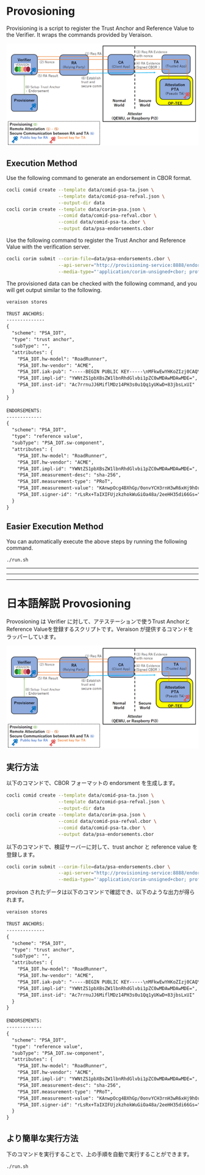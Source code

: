 # Provosioning


Provisioning is a script to register the Trust Anchor and Reference Value to the Verifier. It wraps the commands provided by Veraison.

![](../fig/OPTEE-RA.png)

## Execution Method

Use the following command to generate an endorsement in CBOR format.

```sh
cocli comid create --template data/comid-psa-ta.json \
                   --template data/comid-psa-refval.json \
                   --output-dir data
cocli corim create --template data/corim-psa.json \
                   --comid data/comid-psa-refval.cbor \
                   --comid data/comid-psa-ta.cbor \
                   --output data/psa-endorsements.cbor
```

Use the following command to register the Trust Anchor and Reference Value with the verification server.
```sh
cocli corim submit --corim-file=data/psa-endorsements.cbor \
                   --api-server="http://provisioning-service:8888/endorsement-provisioning/v1/submit" \
                   --media-type="'application/corim-unsigned+cbor; profile=http://arm.com/psa/iot/1'"
```

The provisioned data can be checked with the following command, and you will get output similar to the following.
```sh
veraison stores
```

```txt
TRUST ANCHORS:
--------------
{
  "scheme": "PSA_IOT",
  "type": "trust anchor",
  "subType": "",
  "attributes": {
    "PSA_IOT.hw-model": "RoadRunner",
    "PSA_IOT.hw-vendor": "ACME",
    "PSA_IOT.iak-pub": "-----BEGIN PUBLIC KEY-----\nMFkwEwYHKoZIzj0CAQYIKoZIzj0DAQcDQgAEMKBCTNIcKUSDii11ySs3526iDZ8A\niTo7Tu6KPAqv7D7gS2XpJFbZiItSs3m9+9Ue6GnvHw/GW2ZZaVtszggXIw==\n-----END PUBLIC KEY-----",
    "PSA_IOT.impl-id": "YWNtZS1pbXBsZW1lbnRhdGlvbi1pZC0wMDAwMDAwMDE=",
    "PSA_IOT.inst-id": "Ac7rrnuJJ6MiflMDz14PH3s0u1Qq1yUKwD+83jbsLxUI"
  }
}

ENDORSEMENTS:
-------------
{
  "scheme": "PSA_IOT",
  "type": "reference value",
  "subType": "PSA_IOT.sw-component",
  "attributes": {
    "PSA_IOT.hw-model": "RoadRunner",
    "PSA_IOT.hw-vendor": "ACME",
    "PSA_IOT.impl-id": "YWNtZS1pbXBsZW1lbnRhdGlvbi1pZC0wMDAwMDAwMDE=",
    "PSA_IOT.measurement-desc": "sha-256",
    "PSA_IOT.measurement-type": "PRoT",
    "PSA_IOT.measurement-value": "KAnwpOcg4BXhGp/0onvYCH3rnH3wR6xHj9hOrTropX4=",
    "PSA_IOT.signer-id": "rLsRx+TaIXIFUjzkzhokWuGiOa48a/2eeHH35di66Gs="
  }
}
```

## Easier Execution Method

You can automatically execute the above steps by running the following command.
```sh
./run.sh

```


<!--
-------------------------------------------------------------------------------------------------------------------
-->
---
---
---
# 日本語解説 Provosioning

Provosioning は Verifier に対して、アテステーションで使うTrust AnchorとReference Valueを登録するスクリプトです。Veraison が提供するコマンドをラッパーしています。

![](../fig/OPTEE-RA.png)

## 実行方法

以下のコマンドで、CBOR フォーマットの endorsment を生成します。
```sh
cocli comid create --template data/comid-psa-ta.json \
                   --template data/comid-psa-refval.json \
                   --output-dir data
cocli corim create --template data/corim-psa.json \
                   --comid data/comid-psa-refval.cbor \
                   --comid data/comid-psa-ta.cbor \
                   --output data/psa-endorsements.cbor
```

以下のコマンドで、検証サーバーに対して、trust anchor と reference value を登録します。
```sh
cocli corim submit --corim-file=data/psa-endorsements.cbor \
                   --api-server="http://provisioning-service:8888/endorsement-provisioning/v1/submit" \
                   --media-type="'application/corim-unsigned+cbor; profile=http://arm.com/psa/iot/1'"
```

provison されたデータは以下のコマンドで確認でき、以下のような出力が得られます。
```sh
veraison stores
```

```txt
TRUST ANCHORS:
--------------
{
  "scheme": "PSA_IOT",
  "type": "trust anchor",
  "subType": "",
  "attributes": {
    "PSA_IOT.hw-model": "RoadRunner",
    "PSA_IOT.hw-vendor": "ACME",
    "PSA_IOT.iak-pub": "-----BEGIN PUBLIC KEY-----\nMFkwEwYHKoZIzj0CAQYIKoZIzj0DAQcDQgAEMKBCTNIcKUSDii11ySs3526iDZ8A\niTo7Tu6KPAqv7D7gS2XpJFbZiItSs3m9+9Ue6GnvHw/GW2ZZaVtszggXIw==\n-----END PUBLIC KEY-----",
    "PSA_IOT.impl-id": "YWNtZS1pbXBsZW1lbnRhdGlvbi1pZC0wMDAwMDAwMDE=",
    "PSA_IOT.inst-id": "Ac7rrnuJJ6MiflMDz14PH3s0u1Qq1yUKwD+83jbsLxUI"
  }
}

ENDORSEMENTS:
-------------
{
  "scheme": "PSA_IOT",
  "type": "reference value",
  "subType": "PSA_IOT.sw-component",
  "attributes": {
    "PSA_IOT.hw-model": "RoadRunner",
    "PSA_IOT.hw-vendor": "ACME",
    "PSA_IOT.impl-id": "YWNtZS1pbXBsZW1lbnRhdGlvbi1pZC0wMDAwMDAwMDE=",
    "PSA_IOT.measurement-desc": "sha-256",
    "PSA_IOT.measurement-type": "PRoT",
    "PSA_IOT.measurement-value": "KAnwpOcg4BXhGp/0onvYCH3rnH3wR6xHj9hOrTropX4=",
    "PSA_IOT.signer-id": "rLsRx+TaIXIFUjzkzhokWuGiOa48a/2eeHH35di66Gs="
  }
}
```

## より簡単な実行方法

下のコマンドを実行することで、上の手順を自動で実行することができます。
```sh
./run.sh
```

